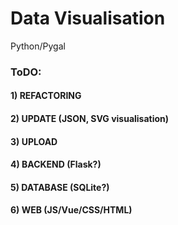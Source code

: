 # Data Visualisation

Python/Pygal

### ToDO:
#### 1) REFACTORING
#### 2) UPDATE (JSON, SVG visualisation)
#### 3) UPLOAD
#### 4) BACKEND (Flask?)
#### 5) DATABASE (SQLite?)
#### 6) WEB (JS/Vue/CSS/HTML)
